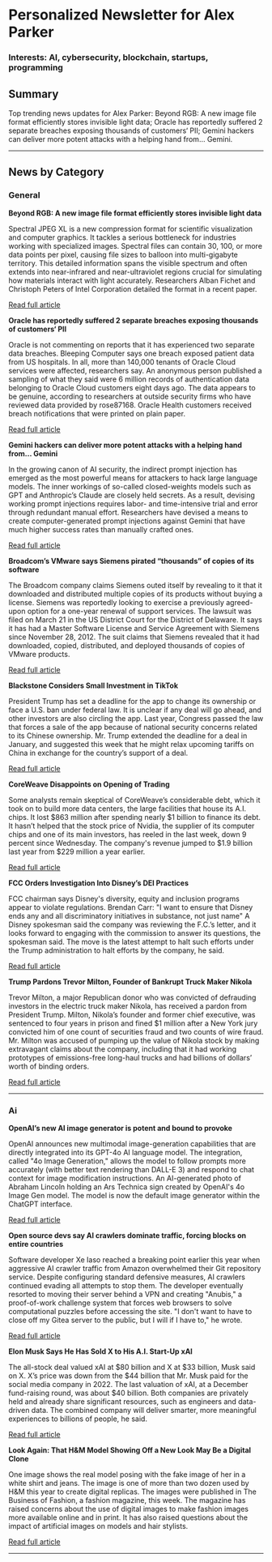 # Personalized Newsletter for Alex Parker

### Interests: AI, cybersecurity, blockchain, startups, programming

## Summary

Top trending news updates for Alex Parker: Beyond RGB: A new image file format efficiently stores invisible light data; Oracle has reportedly suffered 2 separate breaches exposing thousands of customers‘ PII; Gemini hackers can deliver more potent attacks with a helping hand from… Gemini.

---

## News by Category

### General

**Beyond RGB: A new image file format efficiently stores invisible light data**

 Spectral JPEG XL is a new compression format for scientific visualization and computer graphics. It tackles a serious bottleneck for industries working with specialized images. Spectral files can contain 30, 100, or more data points per pixel, causing file sizes to balloon into multi-gigabyte territory. This detailed information spans the visible spectrum and often extends into near-infrared and near-ultraviolet regions crucial for simulating how materials interact with light accurately. Researchers Alban Fichet and Christoph Peters of Intel Corporation detailed the format in a recent paper.

[Read full article](https://arstechnica.com/science/2025/03/scientists-are-storing-light-we-cannot-see-in-formats-meant-for-human-eyes/)

**Oracle has reportedly suffered 2 separate breaches exposing thousands of customers‘ PII**

 Oracle is not commenting on reports that it has experienced two separate data breaches. Bleeping Computer says one breach exposed patient data from US hospitals. In all, more than 140,000 tenants of Oracle Cloud services were affected, researchers say. An anonymous person published a sampling of what they said were 6 million records of authentication data belonging to Oracle Cloud customers eight days ago. The data appears to be genuine, according to researchers at outside security firms who have reviewed data provided by rose87168. Oracle Health customers received breach notifications that were printed on plain paper.

[Read full article](https://arstechnica.com/security/2025/03/oracle-is-mum-on-reports-it-has-experienced-2-separate-data-breaches/)

**Gemini hackers can deliver more potent attacks with a helping hand from… Gemini**

 In the growing canon of AI security, the indirect prompt injection has emerged as the most powerful means for attackers to hack large language models. The inner workings of so-called closed-weights models such as GPT and Anthropic’s Claude are closely held secrets. As a result, devising working prompt injections requires labor- and time-intensive trial and error through redundant manual effort. Researchers have devised a means to create computer-generated prompt injections against Gemini that have much higher success rates than manually crafted ones.

[Read full article](https://arstechnica.com/security/2025/03/gemini-hackers-can-deliver-more-potent-attacks-with-a-helping-hand-from-gemini/)

**Broadcom’s VMware says Siemens pirated “thousands” of copies of its software**

 The Broadcom company claims Siemens outed itself by revealing to it that it downloaded and distributed multiple copies of its products without buying a license. Siemens was reportedly looking to exercise a previously agreed-upon option for a one-year renewal of support services. The lawsuit was filed on March 21 in the US District Court for the District of Delaware. It says it has had a Master Software License and Service Agreement with Siemens since November 28, 2012. The suit claims that Siemens revealed that it had downloaded, copied, distributed, and deployed thousands of copies of VMware products.

[Read full article](https://arstechnica.com/information-technology/2025/03/broadcoms-vmware-says-siemens-pirated-thousands-of-copies-of-its-software/)

**Blackstone Considers Small Investment in TikTok**

 President Trump has set a deadline for the app to change its ownership or face a U.S. ban under federal law. It is unclear if any deal will go ahead, and other investors are also circling the app. Last year, Congress passed the law that forces a sale of the app because of national security concerns related to its Chinese ownership. Mr. Trump extended the deadline for a deal in January, and suggested this week that he might relax upcoming tariffs on China in exchange for the country’s support of a deal.

[Read full article](https://www.nytimes.com/2025/03/28/business/media/blackstone-tiktok-bytedance.html)

**CoreWeave Disappoints on Opening of Trading**

 Some analysts remain skeptical of CoreWeave’s considerable debt, which it took on to build more data centers, the large facilities that house its A.I. chips. It lost $863 million after spending nearly $1 billion to finance its debt. It hasn’t helped that the stock price of Nvidia, the supplier of its computer chips and one of its main investors, has reeled in the last week, down 9 percent since Wednesday. The company's revenue jumped to $1.9 billion last year from $229 million a year earlier.

[Read full article](https://www.nytimes.com/2025/03/28/technology/coreweave-stock.html)

**FCC Orders Investigation Into Disney’s DEI Practices**

 FCC chairman says Disney's diversity, equity and inclusion programs appear to violate regulations. Brendan Carr: "I want to ensure that Disney ends any and all discriminatory initiatives in substance, not just name" A Disney spokesman said the company was reviewing the F.C.’s letter, and it looks forward to engaging with the commission to answer its questions, the spokesman said. The move is the latest attempt to halt such efforts under the Trump administration to halt efforts by the company, he said.

[Read full article](https://www.nytimes.com/2025/03/28/technology/disney-fcc-dei-investigation.html)

**Trump Pardons Trevor Milton, Founder of Bankrupt Truck Maker Nikola**

 Trevor Milton, a major Republican donor who was convicted of defrauding investors in the electric truck maker Nikola, has received a pardon from President Trump. Milton, Nikola’s founder and former chief executive, was sentenced to four years in prison and fined $1 million after a New York jury convicted him of one count of securities fraud and two counts of wire fraud. Mr. Milton was accused of pumping up the value of Nikola stock by making extravagant claims about the company, including that it had working prototypes of emissions-free long-haul trucks and had billions of dollars’ worth of binding orders.

[Read full article](https://www.nytimes.com/2025/03/28/business/trump-trevor-milton-pardon.html)

---

### Ai

**OpenAI’s new AI image generator is potent and bound to provoke**

 OpenAI announces new multimodal image-generation capabilities that are directly integrated into its GPT-4o AI language model. The integration, called "4o Image Generation," allows the model to follow prompts more accurately (with better text rendering than DALL-E 3) and respond to chat context for image modification instructions. An AI-generated photo of Abraham Lincoln holding an Ars Technica sign created by OpenAI's 4o Image Gen model. The model is now the default image generator within the ChatGPT interface.

[Read full article](https://arstechnica.com/ai/2025/03/openais-new-ai-image-generator-is-potent-and-bound-to-provoke/)

**Open source devs say AI crawlers dominate traffic, forcing blocks on entire countries**

 Software developer Xe Iaso reached a breaking point earlier this year when aggressive AI crawler traffic from Amazon overwhelmed their Git repository service. Despite configuring standard defensive measures, AI crawlers continued evading all attempts to stop them. The developer eventually resorted to moving their server behind a VPN and creating "Anubis," a proof-of-work challenge system that forces web browsers to solve computational puzzles before accessing the site. "I don't want to have to close off my Gitea server to the public, but I will if I have to," he wrote.

[Read full article](https://arstechnica.com/ai/2025/03/devs-say-ai-crawlers-dominate-traffic-forcing-blocks-on-entire-countries/)

**Elon Musk Says He Has Sold X to His A.I. Start-Up xAI**

 The all-stock deal valued xAI at $80 billion and X at $33 billion, Musk said on X. X’s price was down from the $44 billion that Mr. Musk paid for the social media company in 2022. The last valuation of xAI, at a December fund-raising round, was about $40 billion. Both companies are privately held and already share significant resources, such as engineers and data-driven data. The combined company will deliver smarter, more meaningful experiences to billions of people, he said.

[Read full article](https://www.nytimes.com/2025/03/28/technology/musk-x-xai.html)

**Look Again: That H&M Model Showing Off a New Look May Be a Digital Clone**

 One image shows the real model posing with the fake image of her in a white shirt and jeans. The image is one of more than two dozen used by H&M this year to create digital replicas. The images were published in The Business of Fashion, a fashion magazine, this week. The magazine has raised concerns about the use of digital images to make fashion images more available online and in print. It has also raised questions about the impact of artificial images on models and hair stylists.

[Read full article](https://www.nytimes.com/2025/03/28/technology/hm-ai-models-social-media.html)

---

